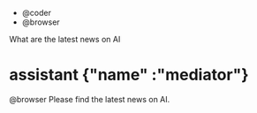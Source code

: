 - @coder
- @browser

What are the latest news on AI

# assistant {"name" :"mediator"}
@browser Please find the latest news on AI.

